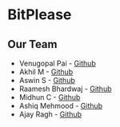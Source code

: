 # **BitPlease**

## **Our Team**

* Venugopal Pai - [Github](https://github.com/venupai)
* Akhil M - [Github](https://github.com/AkhilNewton)
* Aswin S - [Github](https://github.com/relativelyaswin)
* Raamesh Bhardwaj - [Github](https://github.com/Raamesh-Bhardwaj)
* Midhun C - [Github](https://github.com/KACHAPPILLY)
* Ashiq Mehmood - [Github](https://github.com/AshiqMehmood)
* Ajay Ragh - [Github](https://github.com/ajayragh97)
